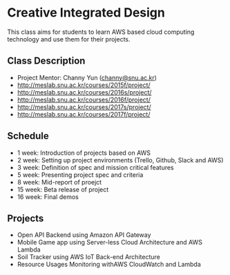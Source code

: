 # Creative Integrated Design 
This class aims for students to learn AWS based cloud computing technology and use them for their projects. 

## Class Description
* Project Mentor: Channy Yun (channy@snu.ac.kr)
* http://meslab.snu.ac.kr/courses/2015f/project/ 
* http://meslab.snu.ac.kr/courses/2016s/project/
* http://meslab.snu.ac.kr/courses/2016f/project/
* http://meslab.snu.ac.kr/courses/2017s/project/
* http://meslab.snu.ac.kr/courses/2017f/project/

## Schedule 
* 1 week: Introduction of projects based on AWS
* 2 week: Setting up project environments (Trello, Github, Slack and AWS)
* 3 week: Definition of spec and mission critical features
* 5 week: Presenting project spec and criteria
* 8 week: Mid-report of proejct
* 15 week: Beta release of project
* 16 week: Final demos 

## Projects
* Open API Backend using Amazon API Gateway 
* Mobile Game app using Server-less Cloud Architecture and AWS Lambda 
* Soil Tracker using AWS IoT Back-end Architecture
* Resource Usages Monitoring withAWS CloudWatch and Lambda
